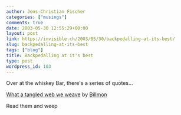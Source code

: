 ```yaml
---
author: Jens-Christian Fischer
categories: ["musings"]
comments: true
date: 2003-05-30 12:55:29+00:00
layout: post
link: https://invisible.ch/2003/05/30/backpedalling-at-its-best/
slug: backpedalling-at-its-best
tags: ["blog"]
title: Backpedalling at it's best
type: post
wordpress_id: 103
---
```


Over at the whiskey Bar, there's a series of quotes...

[What a tangled web we weave](https://billmon.org.v.sabren.com/archives/000172.html) by [Billmon](https://billmon.org.v.sabren.com/)

Read them and weep
